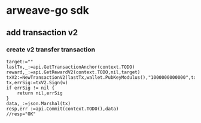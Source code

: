 # arweave-go sdk

## add transaction v2
### create v2 transfer transaction
    target:=""
    lastTx,_:=api.GetTransactionAnchor(context.TODO)
    reward,_:=api.GetRewardV2(context.TODO,nil,target)
    txV2:=NewTransactionV2(lastTx,wallet.PubKeyModulus(),"1000000000000",target,nil,reward)
    tx,errSig:=txV2.Sign(w)
    if errSig != nil {
        return nil,errSig
    }
    data,_:=json.Marshal(tx)
    resp,err :=api.Commit(context.TODO(),data)
    //resp="OK"